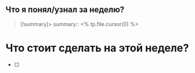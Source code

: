 
## Что я понял/узнал за неделю?

> [!summary]> summary:: <% tp.file.cursor(0) %>


# Что стоит сделать на этой неделе?
- [ ]
